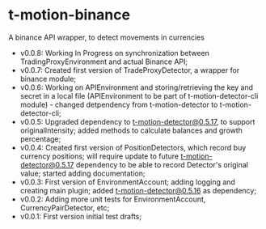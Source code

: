# t-motion-binance
A binance API wrapper, to detect movements in currencies  


* v0.0.8: Working In Progress on synchronization between TradingProxyEnvironment and actual Binance API;  
* v0.0.7: Created first version of TradeProxyDetector, a wrapper for binance module;  
* v0.0.6: Working on APIEnvironment and storing/retrieving the key and secret in a local file (APIEnvironment to be part of t-motion-detector-cli module) - changed detpendency from t-motion-detector to t-motion-detector-cli;  
* v0.0.5: Upgraded dependency to t-motion-detector@0.5.17, to support originalIntensity; added methods to calculate balances and growth percentage;  
* v0.0.4: Created first version of PositionDetectors, which record buy currency positions; will require update to future t-motion-detector@0.5.17 dependency to be able to record Detector's original value; started adding documentation;  
* v0.0.3: First version of EnvironmentAccount; adding logging and creating main plugin; added t-motion-detector@0.5.16 as dependency;  
* v0.0.2: Adding more unit tests for EnvironmentAccount, CurrencyPairDetector, etc;  
* v0.0.1: First version initial test drafts;  
